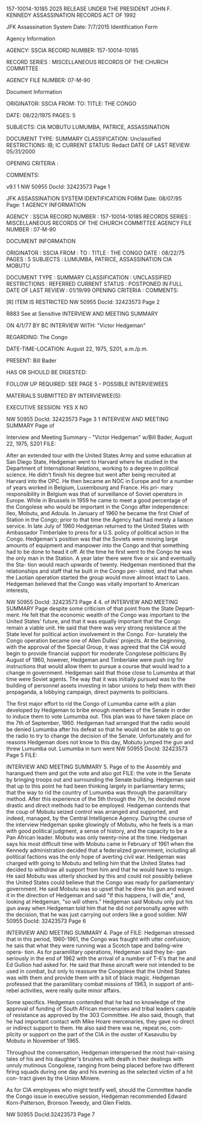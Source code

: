 157-10014-10185 2025 RELEASE UNDER THE PRESIDENT JOHN F. KENNEDY ASSASSINATION RECORDS ACT OF 1992

JFK Assassination System Date: 7/7/2015
Identification Form

Agency Information

AGENCY: SSCIA
RECORD NUMBER: 157-10014-10185

RECORD SERIES : MISCELLANEOUS RECORDS OF THE CHURCH COMMITTEE

AGENCY FILE NUMBER: 07-M-90

Document Information

ORIGINATOR: SSCIA
FROM:
TO:
TITLE: THE CONGO

DATE: 08/22/1975
PAGES: 5

SUBJECTS: CIA
MOBUTU
LUMUMBA, PATRICE, ASSASSINATION

DOCUMENT TYPE: SUMMARY
CLASSIFICATION: Unclassified
RESTRICTIONS: IB; IC
CURRENT STATUS: Redact
DATE OF LAST REVIEW: 05/31/2000

OPENING CRITERIA :

COMMENTS:

v9.1 1
NW 50955 DocId: 32423573 Page 1

JFK ASSASSINATION SYSTEM
IDENTIFICATION FORM
Date: 08/07/95
Page: 1
AGENCY INFORMATION

AGENCY : SSCIA
RECORD NUMBER : 157-10014-10185
RECORDS SERIES : MISCELLANEOUS RECORDS OF THE CHURCH COMMITTEE
AGENCY FILE NUMBER : 07-M-90

DOCUMENT INFORMATION

ORIGINATOR : SSCIA
FROM :
TO :
TITLE : THE CONGO
DATE : 08/22/75
PAGES : 5
SUBJECTS : LUMUMBA, PATRICE, ASSASSINATION
CIA
MOBUTU

DOCUMENT TYPE : SUMMARY
CLASSIFICATION : UNCLASSIFIED
RESTRICTIONS : REFERRED
CURRENT STATUS : POSTPONED IN FULL
DATE OF LAST REVIEW : 01/19/99
OPENING CRITERIA :
COMMENTS:

[R] ITEM IS RESTRICTED
NW 50955 DocId: 32423573 Page 2

R883 See at Sensitive
INTERVIEW AND MEETING SUMMARY

ON 4/1/77
BY BC
INTERVIEW WITH: "Victor Hedgeman"

REGARDING: The Congo

DATE-TIME-LOCATION: August 22, 1975, S201, a.m./p.m.

PRESENT: Bill Bader

HAS OR SHOULD BE DIGESTED:

FOLLOW UP REQUIRED: SEE PAGE 5 - POSSIBLE INTERVIEWEES

MATERIALS SUBMITTED BY INTERVIEWEE(S):

EXECUTIVE SESSION: YES X NO

NW 50955 DocId: 32423573 Page 3
1
INTERVIEW AND MEETING SUMMARY Page of

Interview and Meeting Summary - "Victor Hedgeman"
w/Bill Bader, August 22, 1975, S201 FILE:

After an extended tour with the United States Army and
some education at San Diego State, Hedgeman went to Harvard
where he studied in the Department of International Relations,
working to a degree in political science. He didn't finish
his degree but went after being recruited at Harvard into
the OPC. He then became an NOC in Europe and for a number
of years worked in Belgium, Luxembourg and France. His pri-
mary responsibility in Belgium was that of surveillance of
Soviet operators in Europe. While in Brussels in 1959 he came
to meet a good percentage of the Congolese who would be
important in the Congo after independence: Ileo, Mobutu,
and Adoula. In January of 1960 he became the first Chief
of Station in the Congo; prior to that time the Agency had
had merely a liaison service. In late July of 1960 Hedgeman
returned to the United States with Ambassador Timberlake to
press for a U.S. policy of political action in the Congo.
Hedgeman's position was that the Soviets were moving large
amounts of equipment and manpower into the Congo and that
something had to be done to head it off. At the time he
first went to the Congo he was the only man in the Station.
A year later there were five or six and eventually the Sta-
tion would reach upwards of twenty. Hedgeman mentioned that
the relationships and staff that he built in the Congo per-
sisted, and that when the Laotian operation started the
group would move almost intact to Laos. Hedgeman believed
that the Congo was vitally important to American interests,

NW 50955 DocId: 32423573 Page 4
4. of
INTERVIEW AND MEETING SUMMARY Page
despite some criticism of that point from the State Depart-
ment. He felt that the economic wealth of the Congo was
important to the United States' future, and that it was
equally important that the Congo remain a viable unit. He
said that there was very strong resistance at the State
level for political action involvement in the Congo. For-
tunately the Congo operation became one of Allen Dulles'
projects. At the beginning, with the approval of the
Special Group, it was agreed that the CIA would begin to
provide financial support for moderate Congolese politicians
By August of 1960, however, Hedgeman and Timberlake were push
ing for instructions that would allow them to pursue a course
that would lead to a change in government. Hedgeman said that
those close to Lumumba at that time were Soviet agents. The
way that it was initially pursued was to the building of
personnel assets investing in labor unions to help them
with their propaganda, a lobbying campaign, direct payments
to politicians.

The first major effort to rid the Congo of Lumumba came
with a plan developed by Hedgeman to bribe enough members of
the Senate in order to induce them to vote Lumumba out. This
plan was to have taken place on the 7th of September, 1960.
Hedgeman had arranged that the radio would be denied Lumumba
after his defeat so that he would not be able to go on the
radio to try to change the decision of the Senate. Unfortunately
and for reasons Hedgeman does not know to this day, Mobutu
jumped the gun and threw Lumumba out. Lumumba in turn went
NW 50955 DocId: 32423573 Page 5
FILE:

INTERVIEW AND MEETING SUMMARY
5.
Page of
to the Assembly and harangued them and got the vote and also got FILE:
the vote in the Senate by bringing troops out and surrounding
the Senate building. Hedgeman said that up to this point he
had been thinking largely in parliamentary terms; that the
way to rid the country of Lumumba was through the paramilitary
method. After this experience of the 5th through the 7th, he
decided more drastic and direct methods had to be employed.
Hedgeman contends that the coup of Mobutu seized control was
arranged and supported, and indeed, managed, by the Central
Intelligence Agency. During the course of the interview
Hedgeman spoke glowingly of Mobutu, who he feels is a man with
good political judgment, a sense of history, and the capacity
to be a Pan African leader. Mobutu was only twenty-nine at
the time. Hedgeman says his most difficult time with Mobutu
came in February of 1961 when the Kennedy administration decided
that a federalized government, including all political factions
was the only hope of averting civil war. Hedgeman was charged
with going to Mobutu and telling him that the United States
had decided to withdraw all support from him and that he
would have to resign. He said Mobutu was utterly shocked
by this and could not possibly believe the United States
could believe that the Congo was ready for parliamentary
government. He said Mobutu was so upset that he drew his gun
and waved it in the direction of Hedgeman and said "If this
happens, I will die," and, looking at Hedgeman, "so will others."
Hedgeman said Mobutu only put his gun away when Hedgeman
told him that he did not personally agree with the decision,
that he was just carrying out orders like a good soldier.
NW 50955 DocId: 32423573 Page 6

INTERVIEW AND MEETING SUMMARY
4.
Page of
FILE:
Hedgeman stressed that in this period, 1960-1961, the
Congo was fraught with utter confusion; he sais that what
they were running was a Scotch tape and baling-wire opera-
tion. As for paramilitary operations, Hedgeman said they be-
gan seriously in the end of 1962 with the arrival of a number
of T-6's that he and Ed Gullion had asked for. He said that these
aircraft were not intended to be used in combat, but only to
reassure the Congolese that the United States was with them and
provide them with a bit of black magic. Hedgeman professed that
the paramilitary combat missions of 1963, in support of anti-
rebel activities, were really quite minor affairs.

Some specifics. Hedgeman contended that he had no knowledge
of the approval of funding of South African mercenaries and
tribal leaders capable of resistance as approved by the 303
Committee. He also said, though, that he had important contact
with Mike Hoare mercenaries, they gave no direct or indirect
support to them. He also said there was ne, repeat no, com-
plicity or support on the part of the CIA in the ouster of
Kasavubu by Mobutu in November of 1965.

Throughout the conversation, Hedgeman interspersed the
most hair-raising tales of his and his daughter's brushes with
death in their dealings with unruly mutinous Congolese, ranging
from being placed before two different firing squads during
one day and his evening as the selected victim of a hit con-
tract given by the Union Miniere.

As for CIA employees who might testify well, should the
Committee handle the Congo issue in executive session, Hedgeman
recommended Edward Korn-Patterson, Bronson Tweedy, and Glen
Fields.

NW 50955 DocId:32423573 Page 7
